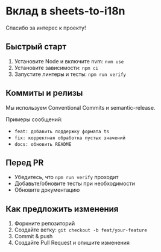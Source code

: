 # Вклад в sheets-to-i18n

Спасибо за интерес к проекту!

## Быстрый старт

1. Установите Node и включите nvm: `nvm use`
2. Установите зависимости: `npm ci`
3. Запустите линтеры и тесты: `npm run verify`

## Коммиты и релизы

Мы используем Conventional Commits и semantic-release.

Примеры сообщений:

- `feat: добавить поддержку формата ts`
- `fix: корректная обработка пустых значений`
- `docs: обновить README`

## Перед PR

- Убедитесь, что `npm run verify` проходит
- Добавьте/обновите тесты при необходимости
- Обновите документацию

## Как предложить изменения

1. Форкните репозиторий
2. Создайте ветку: `git checkout -b feat/your-feature`
3. Commit & push
4. Создайте Pull Request и опишите изменения
